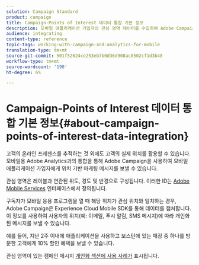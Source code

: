 ```yaml
---
solution: Campaign Standard
product: campaign
title: Campaign-Points of Interest 데이터 통합 기본 정보
description: 모바일 애플리케이션 가입자의 관심 영역 데이터를 수집하여 Adobe Campaign의 통합을 통해 가입자에게 위치 기반 마케팅 메시지를 보냅니다.
audience: integrating
content-type: reference
topic-tags: working-with-campaign-and-analytics-for-mobile
translation-type: tm+mt
source-git-commit: 501f52624ce253eb7b0d36d908ac8502cf1d3b48
workflow-type: tm+mt
source-wordcount: '198'
ht-degree: 6%

---
```



# Campaign-Points of Interest 데이터 통합 기본 정보{#about-campaign-points-of-interest-data-integration}

고객의 온라인 프레젠스를 추적하는 것 외에도 고객의 실제 위치를 활용할 수 있습니다. 모바일용 Adobe Analytics과의 통합을 통해 Adobe Campaign을 사용하여 모바일 애플리케이션 가입자에게 위치 기반 마케팅 메시지를 보낼 수 있습니다.

관심 영역은 레이블과 연관된 위도, 경도 및 반경으로 구성됩니다. 이러한 ID는 [Adobe Mobile Services](https://docs.adobe.com/content/help/en/mobile-services/using/home.html) 인터페이스에서 정의됩니다.

구독자가 모바일 응용 프로그램을 열 때 해당 위치가 관심 위치와 일치하는 경우, Adobe Campaign은 Experience Cloud Mobile SDK를 통해 데이터를 캡처합니다. 이 정보를 사용하여 사용자의 위치(예: 이메일, 푸시 알림, SMS 메시지)에 따라 개인화된 메시지를 보낼 수 있습니다.

예를 들어, 지난 2주 이내에 애플리케이션을 사용하고 보스턴에 있는 매장 중 하나를 방문한 고객에게 10% 할인 혜택을 보낼 수 있습니다.

관심 영역이 있는 캠페인 메시지 [개인화 섹션에 사용 사례가](../../integrating/using/personalizing-campaign-messages-with-point-of-interest-data.md) 표시됩니다.
